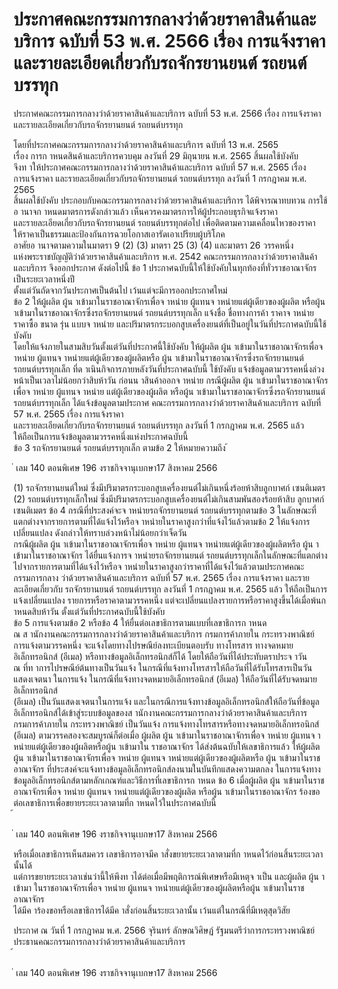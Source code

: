 
# ประกาศคณะกรรมการกลางว่าด้วยราคาสินค้าและบริการ ฉบับที่ 53 พ.ศ. 2566 เรื่อง การแจ้งราคา และรายละเอียดเกี่ยวกับรถจักรยานยนต์ รถยนต์บรรทุก
      
      

      
      

ประกาศคณะกรรมการกลางว่าด้วยราคาสินค้าและบริการ 
ฉบับที่  53  พ.ศ.  2566 
เรื่อง  การแจ้งราคา  และรายละเอียดเกี่ยวกับรถจักรยานยนต์  รถยนต์บรรทุก 
 
 
โดยที่ประกาศคณะกรรมการกลางว่าด้วยราคาสินค้าและบริการ  ฉบับที่  13  พ.ศ.  2565   
เรื่อง  การก าหนดสินค้าและบริการควบคุม  ลงวันที่  29  มิถุนายน  พ.ศ.  2565  สิ้นผลใช้บังคับ   
จึงท าให้ประกาศคณะกรรมการกลางว่าด้วยราคาสินค้าและบริการ  ฉบับที่  57  พ.ศ.  2565  เรื่อง   
การแจ้งราคา  และรายละเอียดเกี่ยวกับรถจักรยานยนต์  รถยนต์บรรทุก  ลงวันที่  1  กรกฎาคม  พ.ศ.  2565   
สิ้นผลใช้บังคับ  ประกอบกับคณะกรรมการกลางว่าด้วยราคาสินค้าและบริการ  ได้พิจารณาทบทวน 
การใช้อ านาจก าหนดมาตรการดังกล่าวแล้ว  เห็นควรคงมาตรการให้ผู้ประกอบธุรกิจแจ้งราคา   
และรายละเอียดเกี่ยวกับรถจักรยานยนต์  รถยนต์บรรทุกต่อไป  เพื่อติดตามความเคลื่อนไหวของราคา   
ให้ราคาเป็นธรรมและป้องกันการฉวยโอกาสเอารัดเอาเปรียบผู้บริโภค   
อาศัยอ านาจตามความในมาตรา  9  (2)  (3)  มาตรา  25  (3)  (4)  และมาตรา  26  วรรคหนึ่ง   
แห่งพระราชบัญญัติว่าด้วยราคาสินค้าและบริการ  พ.ศ.  2542  คณะกรรมการกลางว่าด้วยราคาสินค้า 
และบริการ  จึงออกประกาศ  ดังต่อไปนี้ 
ข้อ 1 ประกาศฉบับนี้ให้ใช้บังคับในทุกท้องที่ทั่วราชอาณาจักรเป็นระยะเวลาหนึ่งปี   
ตั้งแต่วันถัดจากวันประกาศเป็นต้นไป  เว้นแต่จะมีการออกประกาศใหม่   
ข้อ 2 ให้ผู้ผลิต  ผู้น าเข้ามาในราชอาณาจักรเพื่อจ าหน่าย  ผู้แทนจ าหน่ายแต่ผู้เดียวของผู้ผลิต 
หรือผู้น าเข้ามาในราชอาณาจักรซึ่งรถจักรยานยนต์  รถยนต์บรรทุกเล็ก  แจ้งชื่อ  ชื่อทางการค้า  ราคาจ าหน่าย   
ราคาซื้อ  ขนาด  รุ่น  แบบจ าหน่าย  และปริมาตรกระบอกสูบเครื่องยนต์ที่เป็นอยู่ในวันที่ประกาศฉบับนี้ใช้บังคับ   
โดยให้แจ้งภายในสามสิบวันตั้งแต่วันที่ประกาศนี้ใช้บังคับ 
ให้ผู้ผลิต  ผู้น าเข้ามาในราชอาณาจักรเพื่อจ าหน่าย  ผู้แทนจ าหน่ายแต่ผู้เดียวของผู้ผลิตหรือ 
ผู้น าเข้ามาในราชอาณาจักรซึ่งรถจักรยานยนต์  รถยนต์บรรทุกเล็ก  ที่ด าเนินกิจการภายหลังวันที่ประกาศฉบับนี้ 
ใช้บังคับ  แจ้งข้อมูลตามวรรคหนึ่งล่วงหน้าเป็นเวลาไม่น้อยกว่าสิบห้าวัน  ก่อนน าสินค้าออกจ าหน่าย 
กรณีผู้ผลิต  ผู้น าเข้ามาในราชอาณาจักรเพื่อจ าหน่าย  ผู้แทนจ าหน่าย  แต่ผู้เดียวของผู้ผลิต 
หรือผู้น าเข้ามาในราชอาณาจักรซึ่งรถจักรยานยนต์  รถยนต์บรรทุกเล็ก  ได้แจ้งข้อมูลตามประกาศ
คณะกรรมการกลางว่าด้วยราคาสินค้าและบริการ  ฉบับที่  57  พ.ศ.  2565  เรื่อง  การแจ้งราคา   
และรายละเอียดเกี่ยวกับรถจักรยานยนต์  รถยนต์บรรทุก  ลงวันที่  1  กรกฎาคม  พ.ศ.  2565  แล้ว   
ให้ถือเป็นการแจ้งข้อมูลตามวรรคหนึ่งแห่งประกาศฉบับนี้   
ข้อ 3 รถจักรยานยนต์  รถยนต์บรรทุกเล็ก  ตามข้อ  2  ให้หมายความถึง 
้
 
่
เลม   140   ตอนพิเศษ   196    งราชกิจจานุเบกษา17   สิงหาคม   2566

(1) รถจักรยานยนต์ใหม่  ซึ่งมีปริมาตรกระบอกสูบเครื่องยนต์ไม่เกินหนึ่งร้อยห้าสิบลูกบาศก์
เซนติเมตร 
(2) รถยนต์บรรทุกเล็กใหม่  ซึ่งมีปริมาตรกระบอกสูบเครื่องยนต์ไม่เกินสามพันสองร้อยห้าสิบ 
ลูกบาศก์เซนติเมตร 
ข้อ 4 กรณีที่ประสงค์จะจ าหน่ายรถจักรยานยนต์  รถยนต์บรรทุกตามข้อ  3  ในลักษณะที่ 
แตกต่างจากรายการตามที่ได้แจ้งไว้หรือจ าหน่ายในราคาสูงกว่าที่แจ้งไว้แล้วตามข้อ  2  ให้แจ้งการเปลี่ยนแปลง 
ดังกล่าวให้ทราบล่วงหน้าไม่น้อยกว่าเจ็ดวัน   
กรณีผู้ผลิต  ผู้น าเข้ามาในราชอาณาจักรเพื่อจ าหน่าย  ผู้แทนจ าหน่ายแต่ผู้เดียวของผู้ผลิตหรือ 
ผู้น าเข้ามาในราชอาณาจักร  ได้ยื่นแจ้งการจ าหน่ายรถจักรยานยนต์  รถยนต์บรรทุกเล็กในลักษณะที่แตกต่าง 
ไปจากรายการตามที่ได้แจ้งไว้หรือจ าหน่ายในราคาสูงกว่าราคาที่ได้แจ้งไว้แล้วตามประกาศคณะกรรมการกลาง 
ว่าด้วยราคาสินค้าและบริการ  ฉบับที่  57  พ.ศ.  2565  เรื่อง  การแจ้งราคา  และรายละเอียดเกี่ยวกับ 
รถจักรยานยนต์  รถยนต์บรรทุก  ลงวันที่  1  กรกฎาคม  พ.ศ.  2565  แล้ว  ให้ถือเป็นการแจ้งเปลี่ยนแปลง 
รายการหรือราคาตามวรรคหนึ่ง  แต่จะเปลี่ยนแปลงรายการหรือราคาสูงขึ้นได้เมื่อพ้นก าหนดสิบห้าวัน 
ตั้งแต่วันที่ประกาศฉบับนี้ใช้บังคับ   
ข้อ 5 การแจ้งตามข้อ  2  หรือข้อ  4  ให้ยื่นต่อเลขาธิการตามแบบที่เลขาธิการก าหนด   
ณ  ส านักงานคณะกรรมการกลางว่าด้วยราคาสินค้าและบริการ  กรมการค้าภายใน  กระทรวงพาณิชย์ 
การแจ้งตามวรรคหนึ่ง  จะแจ้งโดยทางไปรษณีย์ลงทะเบียนตอบรับ  ทางโทรสาร  ทางจดหมาย
อิเล็กทรอนิกส์  (อีเมล)  หรือทางข้อมูลอิเล็กทรอนิกส์ก็ได้  โดยให้ถือวันที่ได้ประทับตราประจ าวัน   
ณ  ที่ท าการไปรษณีย์ต้นทางเป็นวันแจ้ง  ในกรณีที่แจ้งทางโทรสารให้ถือวันที่ได้รับโทรสารเป็นวันแสดงเจตนา 
ในการแจ้ง  ในกรณีที่แจ้งทางจดหมายอิเล็กทรอนิกส์  (อีเมล)  ให้ถือวันที่ได้รับจดหมายอิเล็กทรอนิกส์  
(อีเมล)  เป็นวันแสดงเจตนาในการแจ้ง  และในกรณีการแจ้งทางข้อมูลอิเล็กทรอนิกส์ให้ถือวันที่ข้อมูล
อิเล็กทรอนิกส์ได้เข้าสู่ระบบข้อมูลของส านักงานคณะกรรมการกลางว่าด้วยราคาสินค้าและบริการ   
กรมการค้าภายใน  กระทรวงพาณิชย์  เป็นวันแจ้ง 
การแจ้งทางโทรสารหรือทางจดหมายอิเล็กทรอนิกส์  (อีเมล)  ตามวรรคสองจะสมบูรณ์ก็ต่อเมื่อ 
ผู้ผลิต  ผู้น าเข้ามาในราชอาณาจักรเพื่อจ าหน่าย  ผู้แทนจ าหน่ายแต่ผู้เดียวของผู้ผลิตหรือผู้น าเข้ามาใน 
ราชอาณาจักร  ได้ส่งต้นฉบับให้เลขาธิการแล้ว 
ให้ผู้ผลิต  ผู้น าเข้ามาในราชอาณาจักรเพื่อจ าหน่าย  ผู้แทนจ าหน่ายแต่ผู้เดียวของผู้ผลิตหรือ 
ผู้น าเข้ามาในราชอาณาจักร  ที่ประสงค์จะแจ้งทางข้อมูลอิเล็กทรอนิกส์ลงนามในบันทึกแสดงความตกลง 
ในการแจ้งทางข้อมูลอิเล็กทรอนิกส์ตามหลักเกณฑ์และวิธีการที่เลขาธิการก าหนด 
ข้อ 6 เมื่อผู้ผลิต  ผู้น าเข้ามาในราชอาณาจักรเพื่อจ าหน่าย  ผู้แทนจ าหน่ายแต่ผู้เดียวของผู้ผลิต 
หรือผู้น าเข้ามาในราชอาณาจักร  ร้องขอต่อเลขาธิการเพื่อขยายระยะเวลาตามที่ก าหนดไว้ในประกาศฉบับนี้   
้
 
่
เลม   140   ตอนพิเศษ   196    งราชกิจจานุเบกษา17   สิงหาคม   2566

หรือเมื่อเลขาธิการเห็นสมควร  เลขาธิการอาจมีค าสั่งขยายระยะเวลาตามที่ก าหนดไว้ก่อนสิ้นระยะเวลานั้นได้   
แต่การขยายระยะเวลาเช่นว่านี้ให้พึงท าได้ต่อเมื่อมีพฤติการณ์พิเศษหรือมีเหตุจ าเป็น  และผู้ผลิต  ผู้น าเข้ามา 
ในราชอาณาจักรเพื่อจ าหน่าย  ผู้แทนจ าหน่ายแต่ผู้เดียวของผู้ผลิตหรือผู้น าเข้ามาในราชอาณาจักร   
ได้มีค าร้องขอหรือเลขาธิการได้มีค าสั่งก่อนสิ้นระยะเวลานั้น  เว้นแต่ในกรณีที่มีเหตุสุดวิสัย 
 
ประกาศ  ณ  วันที่  1  กรกฎาคม  พ.ศ.  2566 
จุรินทร์  ลักษณวิศิษฏ์ 
รัฐมนตรีว่าการกระทรวงพาณิชย์ 
ประธานคณะกรรมการกลางว่าด้วยราคาสินค้าและบริการ   
้
 
่
เลม   140   ตอนพิเศษ   196    งราชกิจจานุเบกษา17   สิงหาคม   2566